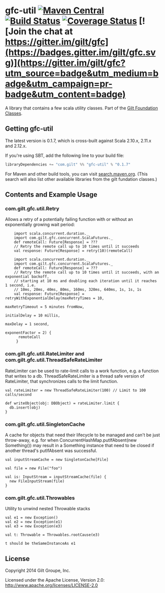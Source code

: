 # gfc-util [![Maven Central](https://maven-badges.herokuapp.com/maven-central/com.gilt/gfc-util_2.12/badge.svg?style=plastic)](https://maven-badges.herokuapp.com/maven-central/com.gilt/gfc-util_2.12) [![Build Status](https://travis-ci.org/gilt/gfc-util.svg?branch=master)](https://travis-ci.org/gilt/gfc-util) [![Coverage Status](https://coveralls.io/repos/gilt/gfc-util/badge.svg?branch=master&service=github)](https://coveralls.io/github/gilt/gfc-util?branch=master) [![Join the chat at https://gitter.im/gilt/gfc](https://badges.gitter.im/gilt/gfc.svg)](https://gitter.im/gilt/gfc?utm_source=badge&utm_medium=badge&utm_campaign=pr-badge&utm_content=badge)

A library that contains a few scala utility classes. Part of the [Gilt Foundation Classes](https://github.com/gilt?q=gfc).

## Getting gfc-util

The latest version is 0.1.7, which is cross-built against Scala 2.10.x, 2.11.x and 2.12.x.

If you're using SBT, add the following line to your build file:

```scala
libraryDependencies += "com.gilt" %% "gfc-util" % "0.1.7"
```

For Maven and other build tools, you can visit [search.maven.org](http://search.maven.org/#search%7Cga%7C1%7Ccom.gilt%20gfc).
(This search will also list other available libraries from the gilt fundation classes.)

## Contents and Example Usage

### com.gilt.gfc.util.Retry

Allows a retry of a potentially failing function with or without an exponentially growing wait period:
```
    import scala.concurrent.duration._
    import com.gilt.gfc.concurrent.ScalaFutures._
    def remoteCall: Future[Response] = ???
    // Retry the remote call up to 10 times until it succeeds
    val response: Future[Response] = retry(10)(remoteCall)
```
```
    import scala.concurrent.duration._
    import com.gilt.gfc.concurrent.ScalaFutures._
    def remoteCall: Future[Response] = ???
    // Retry the remote call up to 10 times until it succeeds, with an exponential backoff,
    // starting at 10 ms and doubling each iteration until it reaches 1 second, i.e.
    // 10ms, 20ms, 40ms, 80ms, 160ms, 320ms, 640ms, 1s, 1s, 1s
    val response: Future[Response] = retryWithExponentialDelay(maxRetryTimes = 10,
                                                               maxRetryTimeout = 5 minutes fromNow,
                                                               initialDelay = 10 millis,
                                                               maxDelay = 1 second,
                                                               exponentFactor = 2) {
      remoteCall
     }
```

### com.gilt.gfc.util.RateLimiter and com.gilt.gfc.util.ThreadSafeRateLimiter

RateLimiter can be used to rate-limit calls to a work function, e.g. a function that writes to a db.
ThreadSafeRateLimiter is a thread safe version of RateLimiter, that synchronizes calls to the limit function.


    val rateLimiter = new ThreadSafeRateLimiter(100) // Limit to 100 calls/second

    def writeObject(obj: DBObject) = rateLimiter.limit {
      db.insert(obj)
    }


### com.gilt.gfc.util.SingletonCache

A cache for objects that need their lifecycle to be managed and can't be just throw-away,
e.g. for when ConcurrentHashMap.putIfAbsent(new Something()) may result in a Something
instance that need to be closed if another thread's putIfAbsent was successful.


    val inputStreamCache = new SingletonCache[File]

    val file = new File("foo")

    val is: InputStream = inputStreamCache(file) {
      new FileInputStream(file)
    }

### com.gilt.gfc.util.Throwables

Utility to unwind nested Throwable stacks

    val e1 = new Exception()
    val e2 = new Exception(e1)
    val e3 = new Exception(e3)

    val t: Throwable = Throwables.rootCause(e3)

    t should be theSameInstanceAs e1

## License
Copyright 2014 Gilt Groupe, Inc.

Licensed under the Apache License, Version 2.0: http://www.apache.org/licenses/LICENSE-2.0

